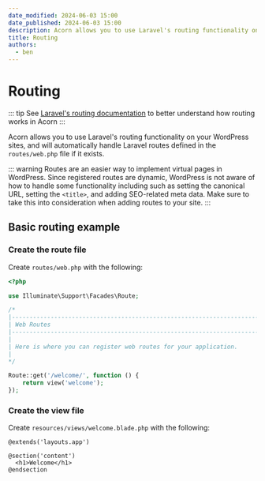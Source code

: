 ```yaml
---
date_modified: 2024-06-03 15:00
date_published: 2024-06-03 15:00
description: Acorn allows you to use Laravel's routing functionality on your WordPress sites.
title: Routing
authors:
  - ben
---
```


# Routing

::: tip
See [Laravel's routing documentation](https://laravel.com/docs/10.x/routing) to better understand how routing works in Acorn
:::

Acorn allows you to use Laravel's routing functionality on your WordPress sites, and will automatically handle Laravel routes defined in the `routes/web.php` file if it exists.

::: warning
Routes are an easier way to implement virtual pages in WordPress. Since registered routes are dynamic, WordPress is not aware of how to handle some functionality including such as setting the canonical URL, setting the `<title>`, and adding SEO-related meta data. Make sure to take this into consideration when adding routes to your site.
:::

## Basic routing example

### Create the route file

Create `routes/web.php` with the following:

```php
<?php

use Illuminate\Support\Facades\Route;

/*
|--------------------------------------------------------------------------
| Web Routes
|--------------------------------------------------------------------------
|
| Here is where you can register web routes for your application.
|
*/

Route::get('/welcome/', function () {
    return view('welcome');
});
```

### Create the view file

Create `resources/views/welcome.blade.php` with the following:

```blade
@extends('layouts.app')

@section('content')
  <h1>Welcome</h1>
@endsection
```

